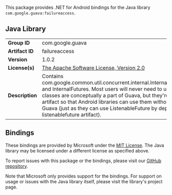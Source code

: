 This package provides .NET for Android bindings for the Java library `com.google.guava:failureaccess`.

## Java Library

| | |
|-|-|
| **Group ID** | com.google.guava |
| **Artifact ID** | failureaccess |
| **Version** | 1.0.2 |
| **License(s)** | [The Apache Software License, Version 2.0](http://www.apache.org/licenses/LICENSE-2.0.txt) |
| **Description** | &#xA;    Contains&#xA;    com.google.common.util.concurrent.internal.InternalFutureFailureAccess and&#xA;    InternalFutures. Most users will never need to use this artifact. Its&#xA;    classes are conceptually a part of Guava, but they&#x27;re in this separate&#xA;    artifact so that Android libraries can use them without pulling in all of&#xA;    Guava (just as they can use ListenableFuture by depending on the&#xA;    listenablefuture artifact).&#xA;   |

## Bindings

These bindings are provided by Microsoft under the [MIT License](https://opensource.org/licenses/MIT). The Java
library may be licensed under a different license as specified above.

To report issues with this package or the bindings, please visit our [GitHub repository](https://aka.ms/android-libraries).

Note that Microsoft only provides support for the bindings. For support on
usage or issues with the Java library itself, please visit the library's project page.
